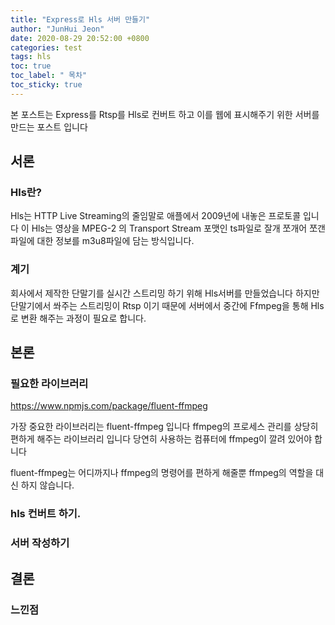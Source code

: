 ```yaml
---
title: "Express로 Hls 서버 만들기"
author: "JunHui Jeon"
date: 2020-08-29 20:52:00 +0800
categories: test
tags: hls
toc: true
toc_label: " 목차"
toc_sticky: true
---
```


본 포스트는 Express를 Rtsp를 Hls로 컨버트 하고 이를 웹에 표시해주기 위한 서버를 만드는 포스트 입니다

## 서론

### Hls란?

Hls는 HTTP Live Streaming의 줄임말로
애플에서 2009년에 내놓은 프로토콜 입니다
이 Hls는 영상을 MPEG-2 의 Transport Stream 포맷인 ts파일로 잘개 쪼개어
쪼갠 파일에 대한 정보를 m3u8파일에 담는 방식입니다.

### 계기

회사에서 제작한 단말기를 실시간 스트리밍 하기 위해 Hls서버를 만들었습니다
하지만 단말기에서 쏴주는 스트리밍이 Rtsp 이기 때문에
서버에서 중간에 Ffmpeg을 통해 Hls로 변환 해주는 과정이 필요로 합니다.

## 본론

### 필요한 라이브러리

https://www.npmjs.com/package/fluent-ffmpeg

가장 중요한 라이브러리는 fluent-ffmpeg 입니다
ffmpeg의 프로세스 관리를 상당히 편하게 해주는 라이브러리 입니다
당연히 사용하는 컴퓨터에 ffmpeg이 깔려 있어야 합니다

fluent-ffmpeg는 어디까지나 ffmpeg의 명령어를 편하게 해줄뿐 
ffmpeg의 역할을 대신 하지 않습니다.

### hls 컨버트 하기.

### 서버 작성하기

## 결론

### 느낀점

### 
